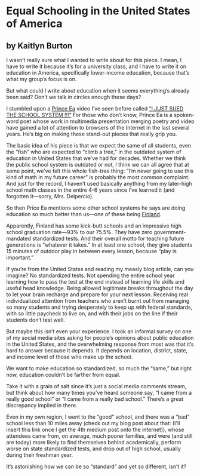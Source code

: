 # Equal Schooling in the United States of America
## by Kaitlyn Burton

I wasn’t really sure what I wanted to write about for this piece. I mean, I have to write it because it’s for a university class, and I have to write it on education in America, specifically lower-income education, because that’s what my group’s focus is on.

But what could I write about education when it seems everything’s already been said? Don’t we talk in circles enough these days?

I stumbled upon a [Prince Ea](http://princeea.com/) video I’ve seen before called [“I JUST SUED THE SCHOOL SYSTEM !!!”](https://www.youtube.com/watch?v=dqTTojTija8) For those who don’t know, Prince Ea is a spoken-word poet whose work in multimedia presentation merging poetry and video have gained a lot of attention to browsers of the Internet in the last several years. He’s big on making these stand-out pieces that really grip you.

The basic idea of his piece is that we expect the same of all students, even the “fish” who are expected to “climb a tree,” in the outdated system of education in United States that we’ve had for decades. Whether we think the public school system is outdated or not, I think we can all agree that at some point, we’ve felt this whole fish-tree thing: “I’m never going to use this kind of math in my future career” is probably the most common complaint. And just for the record, I haven’t used basically anything from my later-high school math classes in the entire 4-6 years since I’ve learned it (and forgotten it—sorry, Mrs. Delpercio).

So then Price Ea mentions some other school systems he says are doing education so much better than us—one of these being [Finland](http://www.smithsonianmag.com/innovation/why-are-finlands-schools-successful-49859555/).

Apparently, Finland has some kick-butt schools and an impressive high school graduation rate—93% to our 75.5%.  They have zero government-mandated standardized tests. And their overall motto for teaching future generations is “whatever it takes.” In at least one school, they give students 15 minutes of outdoor play in between every lesson, because “play is important.”

If you’re from the United States and reading my measly blog article, can you imagine? No standardized tests. Not spending the entire school year learning how to pass the test at the end instead of learning life skills and useful head knowledge. Being allowed legitimate breaks throughout the day to let your brain recharge and prepare for your next lesson. Receiving real individualized attention from teachers who aren’t burnt out from managing so many students and trying desperately to keep up with federal standards, with so little paycheck to live on, and with their jobs on the line if their students don’t test well.

But maybe this isn’t even your experience. I took an informal survey on one of my social media sites asking for people’s opinions about public education in the United States, and the overwhelming response from most was that it’s hard to answer because it depends. It depends on location, district, state, and income level of those who make up the school.

We want to make education so standardized, so much the “same,” but right now, education couldn’t be farther from equal.

Take it with a grain of salt since it’s just a social media comments stream, but think about how many times you’ve heard someone say, “I came from a really good school” or “I came from a really bad school.” There’s a great discrepancy implied in there.

Even in my own region, I went to the “good” school, and there was a “bad” school less than 10 miles away (check out my blog post about that: (I'll insert this link once I get the 4th medium post onto the internet)), whose attendees came from, on average, much poorer families, and were (and still are today) more likely to find themselves behind academically, perform worse on state standardized tests, and drop out of high school, usually during their freshman year.

It’s astonishing how we can be so “standard” and yet so different, isn’t it?
